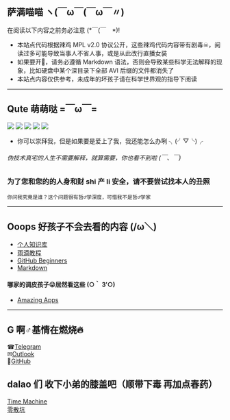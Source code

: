 ## 萨满喵喵 ヽ(￣ω￣(￣ω￣〃)

在阅读以下内容之前务必注意 (*￣(￣　*)!

* 本站点代码根据辣鸡 MPL v2.0 协议公开，这些辣鸡代码内容带有剧毒☠，阅读过多可能导致当事人不省人事，或是从此改行直播女装
* 如果要开🍴，请务必遵循 Markdown 语法，否则会导致某些科学无法解释的现象，比如硬盘中某个深目录下全部 AVI 后缀的文件都消失了
* 本站点内容仅供参考，未成年的坏孩子请在科学世界观的指导下阅读

---

## Qute 萌萌哒 =￣ω￣=

![](https://img.shields.io/badge/%E6%AC%A1%E5%85%83-x%3E2%20%E2%88%A9%20x%3C3-red.svg?style=plastic) ![](https://img.shields.io/badge/Zodiac-%20%20%E2%99%93%20%20(%E2%9D%A4%20%CF%89%20%E2%9D%A4)%20-yellow.svg?style=plastic) ![](https://img.shields.io/badge/%20%E2%9D%A4%20-%20%3F%3F%3F%3F%20-red.svg?style=plastic) ![](https://img.shields.io/badge/source%20code-Markdown-f46eb1.svg?style=plastic) ![](https://img.shields.io/badge/host%20service-GitHub%20Pages-61fd60.svg?style=plastic)

* 你可以崇拜我，但是如果要是爱上了我，我还能怎么办咧 ╮(╯▽╰)╭

###### 伪技术真宅的人生不需要解释，就算需要，你也看不到啦 (￣、￣) 

### 为了您和您的的人身和财 shi 产 li 安全，请不要尝试找本人的丑照  
    你问我究竟是谁？这个问题很有哲♂学深度，可惜我不是哲♂学家  

---

## Ooops 好孩子不会去看的内容 (/ω＼)

* [个人知识库](/personalbase/homepage.md)
* [雨滴教程](/rainmeter/index.md)
* [GitHub Beginners](/GitHub-Beginners/index.md)
* [Markdown](/markdown/index.md)

#### 哪家的调皮孩子😜居然看这些 (○｀ 3′○)

* [Amazing Apps](http://amazingapps.org)

---

## G 啊♂基情在燃烧🔥

☎[Telegram](https://t.me/EMLVIRUS)  
✉[Outlook](mailto:EMLVIRUS@outlook.com)  
🔨[GitHub](https://github.com/EMLVIRUS)

## dalao 们 收下小弟的膝盖吧（顺带下毒 再加点春药）

[Time Machine](https://blog.venmos.com/)  
[零散坑](https://03k.org)
